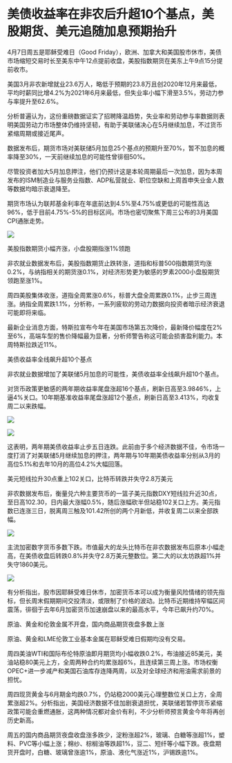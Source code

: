 # 美债收益率在非农后升超10个基点，美股期货、美元追随加息预期抬升

4月7日周五是耶稣受难日（Good
Friday），欧洲、加拿大和美国股市休市，美债市场缩短交易时长至美东中午12点提前收盘，美股指数期货在美东上午9点15分提前收市。

美国3月非农新增就业23.6万人，略低于预期的23.8万且创2020年12月来最低，平均时薪同比增4.2%为2021年6月来最低，但失业率小幅下滑至3.5%，劳动力参与率提升至62.6%。

分析普遍认为，这份重磅数据证实了招聘降温趋势，失业率和劳动参与率数据则表明美国劳动力市场整体仍维持坚韧，有助于美联储决心在5月继续加息，不过货币紧缩周期或接近尾声。

数据发布后，期货市场对美联储5月加息25个基点的预期升至70%，暂不加息的概率降至30%，一天前继续加息的可能性曾徘徊50%。

尽管投资者加大5月加息押注，他们仍预计这是本轮周期最后一次加息，因为本周发布的ISM制造业与服务业指数、ADP私营就业、职位空缺和上周首申失业金人数等数据均暗示衰退降至。

期货市场认为联邦基金利率在年底前达到4.5%至4.75%或更低的可能性高达96%，低于目前4.75%-5%的目标区间。市场也密切聚焦下周三公布的3月美国CPI通胀走势。

![](https://inews.gtimg.com/om_bt/Owv9ShWNXxkmpANO3_cglJgTfFOrrqW5Hh4T8ndgjsL3wAA/1000)

美股指数期货小幅齐涨，小盘股期指涨1%领跑

非农就业数据发布后，美股指数期货止跌转涨，道指和标普500指数期货均涨0.2%，与纳指相关的期货涨0.1%，对经济形势更为敏感的罗素2000小盘股期货领跑至涨1%。

周四美股集体收涨，道指全周累涨0.6%，标普大盘全周累跌0.1%，止步三周连涨。纳指全周累跌1.1%，分析称，一系列疲软的劳动力数据向投资者暗示经济衰退可能即将来临。

最新企业消息方面，特斯拉宣布今年在美国市场第五次降价，最新降价幅度在2%至6%，高端车型的售价降幅最为显著，分析师警告称这可能会损害盈利能力。本周特斯拉跌近11%。

美债收益率全线飙升超10个基点

非农就业数据增加了美联储5月加息的可能性，美债收益率全线飙升超10个基点。

对货币政策更敏感的两年期收益率尾盘涨超16个基点，刷新日高至3.9846%，上逼4%关口。10年期基准收益率尾盘涨超12个基点，刷新日高至3.413%，均收复周二以来跌幅。

![](https://inews.gtimg.com/om_bt/Oz8AHcOiKbx1NvFkAGsgs3bGPhhc4rd0zUwoOXAmhuhx4AA/1000)

![](https://inews.gtimg.com/om_bt/OxAmA50C_Z_5TKZkSDtBKr9Uzy7_eA1sTyB2RIALi4rmYAA/1000)

这表明，两年期美债收益率止步五日连跌。此前由于多个经济数据不佳，令市场一度打消了对美联储5月继续加息的押注，两年期与10年期美债收益率分别从3月的高位5.1%和去年10月的高位4.2%大幅回落。

美元短线拉升30点重上102关口，比特币转跌并失守2.8万美元

非农数据发布后，衡量兑六种主要货币的一篮子美元指数DXY短线拉升近30点，至日高102.30，日内最大涨幅0.5%，随后涨幅砍半但站稳102关口上方。美元指数已连涨三日，脱离周三触及101.42所创的两个月新低，并收复周二以来全部跌幅。

![](https://inews.gtimg.com/om_bt/OP0lYTOCYZ2kFi2zjoCT7ArjZlt2zW5EIr0WuJ8uK957wAA/1000)

主流加密数字货币多数下跌。市值最大的龙头比特币在非农数据发布后原本小幅走高，在美债收盘后转跌0.8%并失守2.8万美元整数位。第二大的以太坊跌超1%并失守1860美元。

![](https://inews.gtimg.com/om_bt/O0luypx8FpkDZimBMJ8_phYo5dbDBVuA2h0sZfaDbvoHoAA/1000)

有分析指出，股市因耶稣受难日休市，加密货币本可以成为衡量风险情绪的领先指标，但长周末假期期间交投清淡，或限制了价格的波动。比特币近期维持窄幅区间震荡，徘徊于去年6月加密货币加速崩盘以来的最高水平，今年已飙升约70%。

原油、黄金和伦敦金属不开盘，国内商品期货夜盘多数上涨

原油、黄金和LME伦敦工业基本金属在耶稣受难日假期均没有交易。

周四美油WTI和国际布伦特原油即月期货均小幅收跌0.2%，布油接近85美元，美油站稳80美元上方，全周两种合约均累涨超6%，且连续第三周上涨。市场权衡OPEC+进一步减产和美国石油库存连降两周，以及对全球经济和用油需求前景的担忧。

周四现货黄金与6月期金均跌0.7%，仍站稳2000美元心理整数位关口上方，全周累涨超2%。分析指出，美国经济数据不佳加剧衰退担忧，美联储若暂停货币紧缩政策可能会重燃通胀，这两种情况都对金价有利，不少分析师预言黄金今年将再创历史新高。

周五的国内商品期货夜盘收盘涨多跌少，淀粉涨超2%，玻璃、白糖等涨超1%，塑料、PVC等小幅上涨；棉纱、棕榈油等跌超1%，豆二、短纤等小幅下跌。夜盘期货开盘时，白糖、玻璃曾涨逾1%，原油、液化气涨近1%，沪锡跌逾1%。

